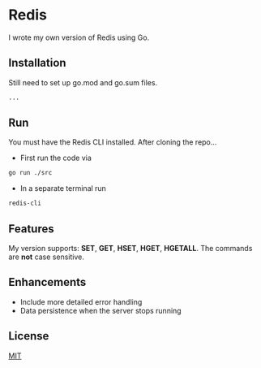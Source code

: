 # Redis

I wrote my own version of Redis using Go.

## Installation

Still need to set up go.mod and go.sum files.

```bash
...
```

## Run

You must have the Redis CLI installed. After cloning the repo...

- First run the code via
```bash
go run ./src
```

- In a separate terminal run
```bash
redis-cli
```

## Features

My version supports: **SET**, **GET**, **HSET**, **HGET**, **HGETALL**. The commands are __not__ case sensitive.

## Enhancements

- Include more detailed error handling
- Data persistence when the server stops running

## License

[MIT](https://choosealicense.com/licenses/mit/)